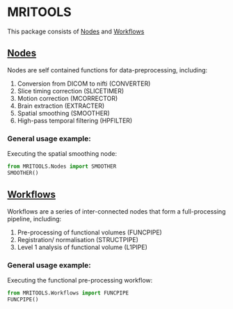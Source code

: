 # MRITOOLS
This package consists of [Nodes](/MRITOOLS/Nodes) and [Workflows](/MRITOOLS/Workflows)

## [Nodes](/MRITOOLS/Nodes)
Nodes are self contained functions for data-preprocessing, including:
1. Conversion from DICOM to nifti (CONVERTER)
2. Slice timing correction (SLICETIMER)
3. Motion correction (MCORRECTOR)
4. Brain extraction (EXTRACTER)
5. Spatial smoothing (SMOOTHER)
6. High-pass temporal filtering (HPFILTER)

### General usage example:

Executing the spatial smoothing node:
```python
from MRITOOLS.Nodes import SMOOTHER
SMOOTHER()
```

## [Workflows](/MRITOOLS/Workflows)

Workflows are a series of inter-connected nodes that form a full-processing pipeline, including:
1. Pre-processing of functional volumes (FUNCPIPE)
2. Registration/ normalisation (STRUCTPIPE)
3. Level 1 analysis of functional volume (L1PIPE)

### General usage example:

Executing the functional pre-processing workflow:
```python
from MRITOOLS.Workflows import FUNCPIPE
FUNCPIPE()
```
